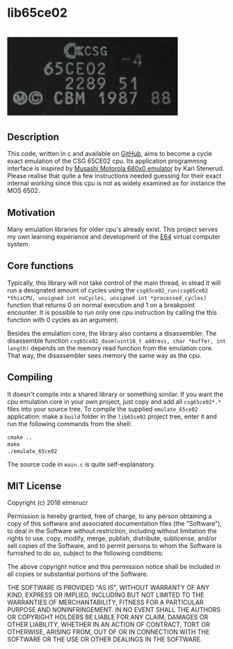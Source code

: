 # lib65ce02
# ![lib65ce02](./doc/CSG65CE02.png)
## Description
This code, written in c and available on [GitHub](https://github.com/elmerucr/lib65ce02), aims to become a cycle exact emulation of the CSG 65CE02 cpu. Its application programming interface is inspired by [Musashi Motorola 680x0 emulator](https://github.com/kstenerud/Musashi) by Karl Stenerud. Please realise that quite a few instructions needed guessing for their exact internal working since this cpu is not as widely examined as for instance the MOS 6502.
## Motivation
Many emulation libraries for older cpu's already exist. This project serves my own learning experience and development of the [E64](https://github.com/elmerucr/E64) virtual computer system.
## Core functions
Typically, this library will not take control of the main thread, in stead it will run a designated amount of cycles using the ````csg65ce02_run(csg65ce02 *thisCPU, unsigned int noCycles, unsigned int *processed_cycles)```` function that returns 0 on normal execution and 1 on a breakpoint encounter. It is possible to run only one cpu instruction by calling the this function with 0 cycles as an argument.

Besides the emulation core, the library also contains a disassembler. The disassemble function ````csg65ce02_dasm(uint16_t address, char *buffer, int length)```` depends on the memory read function from the emulation core. That way, the disassembler sees memory the same way as the cpu.
## Compiling
It doesn't compile into a shared library or something similar. If you want the cpu emulation core in your own project, just copy and add all ````csg65ce02*.*```` files into your source tree. To compile the supplied ````emulate_65ce02```` application: make a ````build```` folder in the ````lib65ce02```` project tree, enter it and run the following commands from the shell:
````
cmake ..
make
./emulate_65ce02
````
The source code in ````main.c```` is quite self-explanatory.
## MIT License
Copyright (c) 2018 elmerucr

Permission is hereby granted, free of charge, to any person obtaining a copy of this software and associated documentation files (the "Software"), to deal in the Software without restriction, including without limitation the rights to use, copy, modify, merge, publish, distribute, sublicense, and/or sell copies of the Software, and to permit persons to whom the Software is furnished to do so, subject to the following conditions:

The above copyright notice and this permission notice shall be included in all copies or substantial portions of the Software.

THE SOFTWARE IS PROVIDED "AS IS", WITHOUT WARRANTY OF ANY KIND, EXPRESS OR IMPLIED, INCLUDING BUT NOT LIMITED TO THE WARRANTIES OF MERCHANTABILITY, FITNESS FOR A PARTICULAR PURPOSE AND NONINFRINGEMENT. IN NO EVENT SHALL THE AUTHORS OR COPYRIGHT HOLDERS BE LIABLE FOR ANY CLAIM, DAMAGES OR OTHER LIABILITY, WHETHER IN AN ACTION OF CONTRACT, TORT OR OTHERWISE, ARISING FROM, OUT OF OR IN CONNECTION WITH THE SOFTWARE OR THE USE OR OTHER DEALINGS IN THE
SOFTWARE.